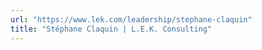```yaml
---
url: "https://www.lek.com/leadership/stephane-claquin"
title: "Stéphane Claquin | L.E.K. Consulting"
---
```


